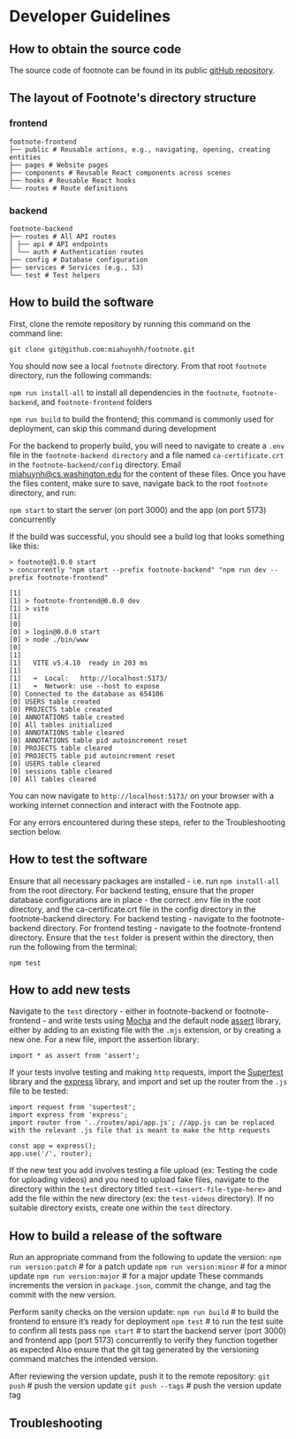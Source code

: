 # Developer Guidelines

## How to obtain the source code

The source code of footnote can be found in its public [gitHub repository](https://github.com/miahuynhh/footnote).

## The layout of Footnote's directory structure

### frontend

```
footnote-frontend
├── public # Reusable actions, e.g., navigating, opening, creating entities
├── pages # Website pages
├── components # Reusable React components across scenes
├── hooks # Reusable React hooks
└── routes # Route definitions
```

### backend

```
footnote-backend
├── routes # All API routes
│ ├── api # API endpoints
│ └── auth # Authentication routes
├── config # Database configuration
├── services # Services (e.g., S3)
└── test # Test helpers
```

## How to build the software

First, clone the remote repository by running this command on the command line:

`git clone git@github.com:miahuynhh/footnote.git`

You should now see a local `footnote` directory. From that root `footnote` directory, run the following commands:

`npm run install-all`  to install all dependencies in the `footnote`, `footnote-backend`, and `footnote-frontend` folders

`npm run build`  to build the frontend; this command is commonly used for deployment, can skip this command during development

For the backend to properly build, you will need to navigate to create a `.env` file in the `footnote-backend directory` and a file named `ca-certificate.crt` in the `footnote-backend/config` directory. Email miahuynh@cs.washington.edu for the content of these files. Once you have the files content, make sure to save, navigate back to the root `footnote` directory, and run:

`npm start`  to start the server (on port 3000) and the app (on port 5173) concurrently

If the build was successful, you should see a build log that looks something like this:

```
> footnote@1.0.0 start
> concurrently "npm start --prefix footnote-backend" "npm run dev --prefix footnote-frontend"

[1]
[1] > footnote-frontend@0.0.0 dev
[1] > vite
[1]
[0]
[0] > login@0.0.0 start
[0] > node ./bin/www
[0]
[1]
[1]   VITE v5.4.10  ready in 203 ms
[1]
[1]   ➜  Local:   http://localhost:5173/
[1]   ➜  Network: use --host to expose
[0] Connected to the database as 654106
[0] USERS table created
[0] PROJECTS table created
[0] ANNOTATIONS table created
[0] All tables initialized
[0] ANNOTATIONS table cleared
[0] ANNOTATIONS table pid autoincrement reset
[0] PROJECTS table cleared
[0] PROJECTS table pid autoincrement reset
[0] USERS table cleared
[0] sessions table cleared
[0] All tables cleared
```

You can now navigate to `http://localhost:5173/` on your browser with a working internet connection and interact with the Footnote app.

For any errors encountered during these steps, refer to the Troubleshooting section below.

## How to test the software

Ensure that all necessary packages are installed - i.e. run `npm install-all` from the root directory.
For backend testing, ensure that the proper database configurations are in place - the correct .env file in the root directory, and the ca-certificate.crt file in the config directory in the footnote-backend directory.
For backend testing - navigate to the footnote-backend directory.
For frontend testing - navigate to the footnote-frontend directory.
Ensure that the `test` folder is present within the directory, then run the following from the terminal:

```
npm test
```

## How to add new tests

Navigate to the `test` directory - either in footnote-backend or footnote-frontend - and write tests using [Mocha](https://mochajs.org/) and the default node [assert](https://nodejs.org/api/assert.html) library, either by adding to an existing file with the `.mjs` extension, or by creating a new one. For a new file, import the assertion library:

```
import * as assert from 'assert';
```
If your tests involve testing and making `http` requests, import the [Supertest](https://www.npmjs.com/package/supertest) library and the [express](https://expressjs.com/) library, and import and set up the router from the `.js` file to be tested:
```
import request from 'supertest';
import express from 'express';
import router from '../routes/api/app.js'; //app.js can be replaced with the relevant .js file that is meant to make the http requests

const app = express();
app.use('/', router);
```

If the new test you add involves testing a file upload (ex: Testing the code for uploading videos) and you need to upload fake files, navigate to the directory within the `test` directory titled `test-<insert-file-type-here>` and add the file within the new directory (ex: the `test-videos` directory). If no suitable directory exists, create one within the `test` directory. 

## How to build a release of the software

Run an appropriate command from the following to update the version:
`npm run version:patch` # for a patch update
`npm run version:minor` # for a minor update
`npm run version:major` # for a major update
These commands increments the version in `package.json`, commit the change, and tag the commit with the new version.

Perform sanity checks on the version update:
`npm run build` # to build the frontend to ensure it’s ready for deployment
`npm test` # to run the test suite to confirm all tests pass
`npm start` # to start the backend server (port 3000) and frontend app (port 5173) concurrently to verify they function together as expected
Also ensure that the git tag generated by the versioning command matches the intended version.

After reviewing the version update, push it to the remote repository:
`git push` # push the version update
`git push --tags` # push the version update tag

## Troubleshooting
